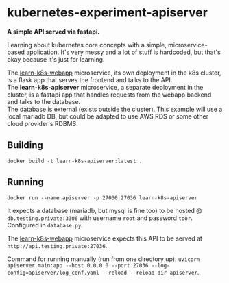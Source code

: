 # kubernetes-experiment-apiserver

**A simple API served via fastapi.**

Learning about kubernetes core concepts with a simple, microservice-based application. It's very messy and a lot of stuff is hardcoded, but that's okay because it's just for learning.

The [learn-k8s-webapp](github.com/kotae4/learn-k8s-webapp) microservice, its own deployment in the k8s cluster, is a flask app that serves the frontend and talks to the API.<br>
The **learn-k8s-apiserver** microservice, a separate deployment in the cluster, is a fastapi app that handles requests from the webapp backend and talks to the database.<br>
The database is external (exists outside the cluster). This example will use a local mariadb DB, but could be adapted to use AWS RDS or some other cloud provider's RDBMS.<br>

## Building

`docker build -t learn-k8s-apiserver:latest .`

## Running

`docker run --name apiserver -p 27036:27036 learn-k8s-apiserver`

It expects a database (mariadb, but mysql is fine too) to be hosted @ `db.testing.private:3306` with username `root` and password `toor`. Configured in `database.py`.

The [learn-k8s-webapp](github.com/kotae4/learn-k8s-webapp) microservice expects this API to be served at `http://api.testing.private:27036`.

Command for running manually (run from one directory up):
`uvicorn apiserver.main:app --host 0.0.0.0 --port 27036 --log-config=apiserver/log_conf.yaml --reload --reload-dir apiserver`.